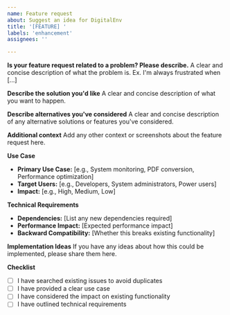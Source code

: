 ```yaml
---
name: Feature request
about: Suggest an idea for DigitalEnv
title: '[FEATURE] '
labels: 'enhancement'
assignees: ''

---
```


**Is your feature request related to a problem? Please describe.**
A clear and concise description of what the problem is. Ex. I'm always frustrated when [...]

**Describe the solution you'd like**
A clear and concise description of what you want to happen.

**Describe alternatives you've considered**
A clear and concise description of any alternative solutions or features you've considered.

**Additional context**
Add any other context or screenshots about the feature request here.

**Use Case**
- **Primary Use Case:** [e.g., System monitoring, PDF conversion, Performance optimization]
- **Target Users:** [e.g., Developers, System administrators, Power users]
- **Impact:** [e.g., High, Medium, Low]

**Technical Requirements**
- **Dependencies:** [List any new dependencies required]
- **Performance Impact:** [Expected performance impact]
- **Backward Compatibility:** [Whether this breaks existing functionality]

**Implementation Ideas**
If you have any ideas about how this could be implemented, please share them here.

**Checklist**
- [ ] I have searched existing issues to avoid duplicates
- [ ] I have provided a clear use case
- [ ] I have considered the impact on existing functionality
- [ ] I have outlined technical requirements 